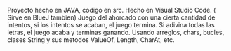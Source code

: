 Proyecto hecho en JAVA, codigo en src. 
Hecho en Visual Studio Code.  ( Sirve en BlueJ tambien)
Juego del ahorcado con una cierta cantidad de intentos, si los intentos se acaban, el juego termina.
Si adivina todas las letras, el juego acaba y terminas ganando.
Usando arreglos, chars, bucles, clases String y sus metodos ValueOf, Length, CharAt, etc.
